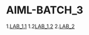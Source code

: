# AIML-BATCH_3
1.[LAB_1.1](https://github.com/Saisuhaschandra/AIML-LAB/blob/main/LAB_part1.ipynb) 
1.2[LAB_1.2](https://github.com/Saisuhaschandra/AIML-LAB/blob/main/LAB_part2.ipynb)
2.[LAB_2](https://github.com/Saisuhaschandra/AIML-LAB/blob/main/LAB_2.ipynb)
